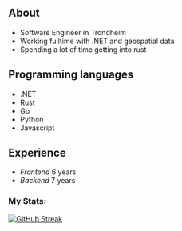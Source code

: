 ## About
- Software Engineer in Trondheim
- Working fulltime with .NET and geospatial data
- Spending a lot of time getting into rust

## Programming languages
- .NET
- Rust
- Go
- Python
- Javascript

## Experience
- *Frontend* 6 years
- *Backend* 7 years

### My Stats:

[![GitHub Streak](http://github-readme-streak-stats.herokuapp.com?user=MartinEllegard&theme=dark&hide_border=true&date_format=j%20M%5B%20Y%5D&mode=weekly&fire=EB3A2F&stroke=AB2A22)](https://git.io/streak-stats)
